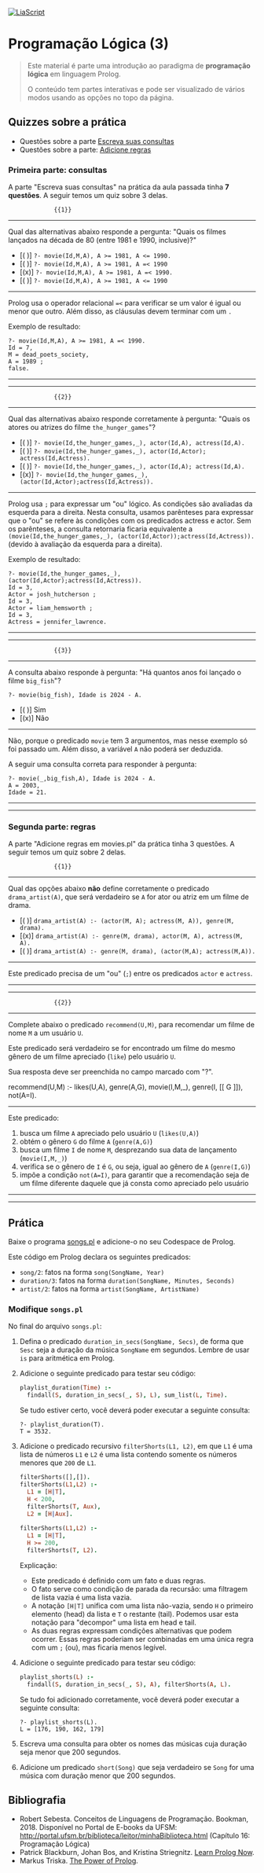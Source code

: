 <!--
author:   Andrea Charão

email:    andrea@inf.ufsm.br

version:  0.0.1

language: PT-BR

narrator: Brazilian Portuguese Female

comment:  Material de apoio para a disciplina
          ELC117 - Paradigmas de Programação
          da Universidade Federal de Santa Maria

translation: English  translations/English.md

link:     https://cdn.jsdelivr.net/chartist.js/latest/chartist.min.css

script:   https://cdn.jsdelivr.net/chartist.js/latest/chartist.min.js



<!--
nvm use v14.21.1
liascript-devserver --input README.md --port 3001 --live
https://liascript.github.io/course/?https://raw.githubusercontent.com/AndreaInfUFSM/elc117-2024b/master/classes/13/README.md
-->


[![LiaScript](https://raw.githubusercontent.com/LiaScript/LiaScript/master/badges/course.svg)](https://liascript.github.io/course/?https://raw.githubusercontent.com/AndreaInfUFSM/elc117-2024b/main/classes/13/README.md)


# Programação Lógica (3)





> Este material é parte uma introdução ao paradigma de **programação lógica** em linguagem Prolog.
>
> O conteúdo tem partes interativas e pode ser visualizado de vários modos usando as opções no topo da página.


## Quizzes sobre a prática

- Questões sobre a parte [Escreva suas consultas](#3)
- Questões sobre a parte: [Adicione regras](#4)

### Primeira parte: consultas

A parte "Escreva suas consultas" na prática da aula passada tinha **7 questões**. A seguir temos um quiz sobre 3 delas.

                 {{1}}
************************************************

Qual das alternativas abaixo responde a pergunta: "Quais os filmes lançados na década de 80 (entre 1981 e 1990, inclusive)?"

- [( )] `?- movie(Id,M,A), A >= 1981, A <= 1990.`
- [( )] `?- movie(Id,M,A), A >= 1981, A =< 1990`
- [(x)] `?- movie(Id,M,A), A >= 1981, A =< 1990.`
- [( )] `?- movie(Id,M,A), A >= 1981, A <= 1990`
***********************

Prolog usa o operador relacional `=<` para verificar se um valor é igual ou menor que outro. Além disso, as cláusulas devem terminar com um `.`

Exemplo de resultado:

```
?- movie(Id,M,A), A >= 1981, A =< 1990.
Id = 7,
M = dead_poets_society,
A = 1989 ;
false.
```

***********************


************************************************





                 {{2}}
************************************************

Qual das alternativas abaixo responde corretamente à pergunta: "Quais os atores ou atrizes do filme `the_hunger_games`"?

- [( )] `?- movie(Id,the_hunger_games,_), actor(Id,A), actress(Id,A).`
- [( )] `?- movie(Id,the_hunger_games,_), actor(Id,Actor); actress(Id,Actress).`
- [( )] `?- movie(Id,the_hunger_games,_), actor(Id,A); actress(Id,A).`
- [(x)] `?- movie(Id,the_hunger_games,_), (actor(Id,Actor);actress(Id,Actress)).`
***********************

Prolog usa `;` para expressar um "ou" lógico. As condições são avaliadas da esquerda para a direita. Nesta consulta, usamos parênteses para expressar que o "ou" se refere às condições com os predicados actress e actor. Sem os parênteses, a consulta retornaria ficaria equivalente a `(movie(Id,the_hunger_games,_), (actor(Id,Actor));actress(Id,Actress)).` (devido à avaliação da esquerda para a direita).

Exemplo de resultado:

```
?- movie(Id,the_hunger_games,_), (actor(Id,Actor);actress(Id,Actress)).
Id = 3,
Actor = josh_hutcherson ;
Id = 3,
Actor = liam_hemsworth ;
Id = 3,
Actress = jennifer_lawrence.
```

***********************

************************************************



                 {{3}}
************************************************

A consulta abaixo responde à pergunta: "Há quantos anos foi lançado o filme `big_fish`"?

```
?- movie(big_fish), Idade is 2024 - A.
```

- [( )] Sim
- [(x)] Não
***********************

Não, porque o predicado `movie` tem 3 argumentos, mas nesse exemplo só foi passado um. Além disso, a variável `A` não poderá ser deduzida.

A seguir uma consulta correta para responder à pergunta:

```
?- movie(_,big_fish,A), Idade is 2024 - A.
A = 2003,
Idade = 21.
```

***********************

************************************************

### Segunda parte: regras

A parte "Adicione regras em movies.pl" da prática tinha 3 questões. A seguir temos um quiz sobre 2 delas.


                 {{1}}
************************************************

Qual das opções abaixo **não** define corretamente o predicado `drama_artist(A)`, que será verdadeiro se `A` for ator ou atriz em um filme de drama. 

- [( )] `drama_artist(A) :- (actor(M, A); actress(M, A)), genre(M, drama).`
- [(x)] `drama_artist(A) :- genre(M, drama), actor(M, A), actress(M, A).`
- [( )] `drama_artist(A) :- genre(M, drama), (actor(M,A); actress(M,A)).`
***********************

Este predicado precisa de um "ou" (`;`) entre os predicados `actor` e `actress`.

***********************

************************************************




                 {{2}}
************************************************

Complete abaixo o predicado `recommend(U,M)`, para recomendar um filme de nome `M` a um usuário `U`. 

Este predicado será verdadeiro se for encontrado um filme do mesmo gênero de um filme apreciado (`like`) pelo usuário `U`. 

Sua resposta deve ser preenchida no campo marcado com "?".

recommend(U,M) :- likes(U,A), genre(A,G), movie(I,M,_), genre(I, [[ G ]]), not(A=I).
***********************

Este predicado:

1. busca um filme `A` apreciado pelo usuário `U` (`likes(U,A)`)
2. obtém o gênero `G` do filme `A` (`genre(A,G)`)
3. busca um filme `I` de nome `M`, desprezando sua data de lançamento (`movie(I,M,_)`)
4. verifica se o gênero de `I` é `G`, ou seja, igual ao gênero de `A` (`genre(I,G)`)
5. impõe a condição `not(A=I)`, para garantir que a recomendação seja de um filme diferente daquele que já consta como apreciado pelo usuário

***********************


************************************************







## Prática

Baixe o programa [songs.pl](src/songs.pl) e adicione-o no seu Codespace de Prolog.

Este código em Prolog declara os seguintes predicados:

- `song/2`: fatos na forma `song(SongName, Year)`
- `duration/3`: fatos na forma `duration(SongName, Minutes, Seconds)`
- `artist/2`: fatos na forma `artist(SongName, ArtistName)`


### Modifique `songs.pl`

No final do arquivo `songs.pl`:

1. Defina o predicado `duration_in_secs(SongName, Secs)`, de forma que `Sesc` seja a duração da música `SongName` em segundos. Lembre de usar `is` para aritmética em Prolog.

2. Adicione o seguinte predicado para testar seu código:

   ```prolog
   playlist_duration(Time) :-
     findall(S, duration_in_secs(_, S), L), sum_list(L, Time). 
   ```

   Se tudo estiver certo, você deverá poder executar a seguinte consulta:

   ```
   ?- playlist_duration(T).
   T = 3532.
   ```



3. Adicione o predicado recursivo `filterShorts(L1, L2)`, em que `L1` é uma lista de números `L1` e  `L2` é uma lista contendo somente os números menores que `200` de `L1`.

   ```prolog
   filterShorts([],[]).
   filterShorts(L1,L2) :-
     L1 = [H|T],
     H < 200,
     filterShorts(T, Aux),
     L2 = [H|Aux].
    
   filterShorts(L1,L2) :-
     L1 = [H|T],
     H >= 200,
     filterShorts(T, L2).
   ```

   Explicação:

   - Este predicado é definido com um fato e duas regras.
   - O fato serve como condição de parada da recursão: uma filtragem de lista vazia é uma lista vazia.
   - A notação `[H|T]` unifica com uma lista não-vazia, sendo `H` o primeiro elemento (head) da lista e `T` o restante (tail). Podemos usar esta notação para "decompor" uma lista em head e tail.
   - As duas regras expressam condições alternativas que podem ocorrer. Essas regras poderiam ser combinadas em uma única regra com um `;` (ou), mas ficaria menos legível.

4. Adicione o seguinte predicado para testar seu código:

   ```prolog
   playlist_shorts(L) :- 
     findall(S, duration_in_secs(_, S), A), filterShorts(A, L).
   ```

   Se tudo foi adicionado corretamente, você deverá poder executar a seguinte consulta:

   ```
   ?- playlist_shorts(L).
   L = [176, 190, 162, 179]
   ```



5. Escreva uma consulta para obter os nomes das músicas cuja duração seja menor que 200 segundos.


6. Adicione um predicado `short(Song)` que seja verdadeiro se `Song` for uma música com duração menor que 200 segundos.




## Bibliografia


- Robert Sebesta. Conceitos de Linguagens de Programação. Bookman, 2018. Disponível no Portal de E-books da UFSM: http://portal.ufsm.br/biblioteca/leitor/minhaBiblioteca.html (Capítulo 16: Programação Lógica)
- Patrick Blackburn, Johan Bos, and Kristina Striegnitz. [Learn Prolog Now](http://www.learnprolognow.org).
- Markus Triska. [The Power of Prolog](https://www.metalevel.at/prolog).
